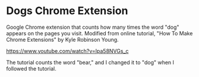 # Dogs Chrome Extension
Google Chrome extension that counts how many times the word "dog" appears on the pages you visit. Modified from online tutorial, "How To Make Chrome Extensions" by Kyle Robinson Young.

https://www.youtube.com/watch?v=Ipa58NVGs_c

The tutorial counts the word "bear," and I changed it to "dog" when I followed the tutorial. 